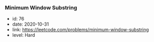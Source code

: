 ### Minimum Window Substring

* id: 76
* date: 2020-10-31
* link: https://leetcode.com/problems/minimum-window-substring
* level: Hard
